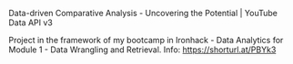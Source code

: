 Data-driven Comparative Analysis - Uncovering the Potential | YouTube Data API v3 

Project in the framework of my bootcamp in Ironhack - Data Analytics for Module 1 - Data Wrangling and Retrieval. 
Info: https://shorturl.at/PBYk3 